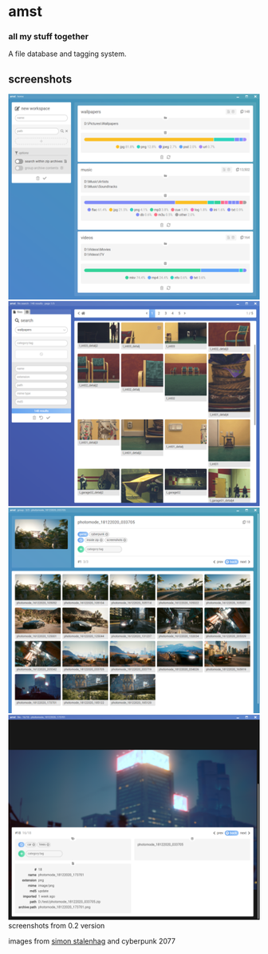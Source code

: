 # amst

<h3>all my stuff together</h3>
A file database and tagging system.

## screenshots

![home screen](./.screenshots/home.png)
![home screen](./.screenshots/file_search.png)
![home screen](./.screenshots/group_view.png)
![home screen](./.screenshots/file_view.png)
screenshots from 0.2 version

images from [simon stalenhag](https://www.simonstalenhag.se) and cyberpunk 2077
